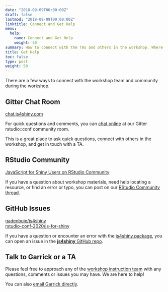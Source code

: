 ```yaml
---
date: "2018-09-09T00:00:00Z"
draft: false
lastmod: "2018-09-09T00:00:00Z"
linktitle: Connect and Get Help
menu:
  help:
    name: Connect and Get Help
    weight: 30
summary: How to connect with the TAs and others in the workshop. Where and how to get help or answers to your questions.
title: Get Help
toc: false
type: post
weight: 50
---
```


There are a few ways to connect with the workshop team and community during the workshop.

## <i class="fas fa-comments mr-2"></i> Gitter Chat Room

[gitter]: https://gitter.im/js4shiny/rstudio-conf-2020

<i class="fab fa-gitter mr-2"></i> [chat.js4shiny.com](https://chat.js4shiny.com)

For quick questions and comments,
you can [chat online][gitter] at our Gitter rstudio::conf community room.

This is a great place to ask quick questions,
connect with others in the workshop,
and get in touch with a TA.

## <i class="far fa-comment-alt mr-2"></i> RStudio Community

[js4shiny-rstudio-community]: https://community.rstudio.com/t/javascript-for-shiny-users-workshop-rstudio-conf-2020/49095

<i class="fab fa-discourse mr-2"></i> [JavaScript for Shiny Users on RStudio Community][js4shiny-rstudio-community]

If you have a question about workshop materials,
need help locating a resource,
or find an error or typo,
you can post on our [RStudio Community thread][js4shiny-rstudio-community].


## <i class="fas fa-exclamation-circle mr-2"></i> GitHub Issues

[js-for-shiny]: https://github.com/rstudio-conf-2020/js-for-shiny
[js4shiny-pkg]: https://github.com/gadenbuie/js4shiny

<i class="fab fa-github mr-2"></i> [gadenbuie/js4shiny](https://github.com/gadenbuie/js4shiny/issues)  
<i class="fab fa-github mr-2"></i> [rstudio-conf-2020/js-for-shiny][js-for-shiny]

If you have a question or encounter an error with the [js4shiny package](https://pkg.js4shiny.com),
you can open an issue in the [**js4shiny** GitHub repo][js4shiny-pkg].


## <i class="fas fa-user-friends mr-2"></i> Talk to Garrick or a TA

Please feel free to approach any of the [workshop instruction team](/people)
with any questions, comments or issues you may have.
We are here to help!

You can also [email Garrick directly](mailto:garrick@adenbuie.com).

